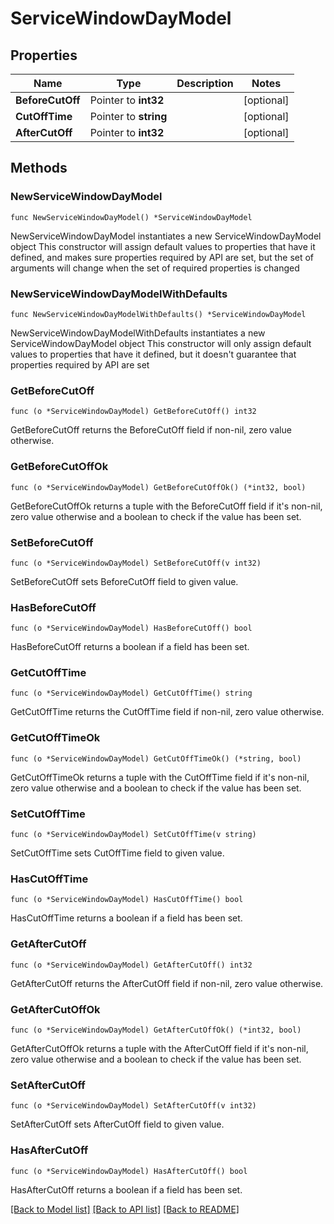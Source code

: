 # ServiceWindowDayModel

## Properties

Name | Type | Description | Notes
------------ | ------------- | ------------- | -------------
**BeforeCutOff** | Pointer to **int32** |  | [optional] 
**CutOffTime** | Pointer to **string** |  | [optional] 
**AfterCutOff** | Pointer to **int32** |  | [optional] 

## Methods

### NewServiceWindowDayModel

`func NewServiceWindowDayModel() *ServiceWindowDayModel`

NewServiceWindowDayModel instantiates a new ServiceWindowDayModel object
This constructor will assign default values to properties that have it defined,
and makes sure properties required by API are set, but the set of arguments
will change when the set of required properties is changed

### NewServiceWindowDayModelWithDefaults

`func NewServiceWindowDayModelWithDefaults() *ServiceWindowDayModel`

NewServiceWindowDayModelWithDefaults instantiates a new ServiceWindowDayModel object
This constructor will only assign default values to properties that have it defined,
but it doesn't guarantee that properties required by API are set

### GetBeforeCutOff

`func (o *ServiceWindowDayModel) GetBeforeCutOff() int32`

GetBeforeCutOff returns the BeforeCutOff field if non-nil, zero value otherwise.

### GetBeforeCutOffOk

`func (o *ServiceWindowDayModel) GetBeforeCutOffOk() (*int32, bool)`

GetBeforeCutOffOk returns a tuple with the BeforeCutOff field if it's non-nil, zero value otherwise
and a boolean to check if the value has been set.

### SetBeforeCutOff

`func (o *ServiceWindowDayModel) SetBeforeCutOff(v int32)`

SetBeforeCutOff sets BeforeCutOff field to given value.

### HasBeforeCutOff

`func (o *ServiceWindowDayModel) HasBeforeCutOff() bool`

HasBeforeCutOff returns a boolean if a field has been set.

### GetCutOffTime

`func (o *ServiceWindowDayModel) GetCutOffTime() string`

GetCutOffTime returns the CutOffTime field if non-nil, zero value otherwise.

### GetCutOffTimeOk

`func (o *ServiceWindowDayModel) GetCutOffTimeOk() (*string, bool)`

GetCutOffTimeOk returns a tuple with the CutOffTime field if it's non-nil, zero value otherwise
and a boolean to check if the value has been set.

### SetCutOffTime

`func (o *ServiceWindowDayModel) SetCutOffTime(v string)`

SetCutOffTime sets CutOffTime field to given value.

### HasCutOffTime

`func (o *ServiceWindowDayModel) HasCutOffTime() bool`

HasCutOffTime returns a boolean if a field has been set.

### GetAfterCutOff

`func (o *ServiceWindowDayModel) GetAfterCutOff() int32`

GetAfterCutOff returns the AfterCutOff field if non-nil, zero value otherwise.

### GetAfterCutOffOk

`func (o *ServiceWindowDayModel) GetAfterCutOffOk() (*int32, bool)`

GetAfterCutOffOk returns a tuple with the AfterCutOff field if it's non-nil, zero value otherwise
and a boolean to check if the value has been set.

### SetAfterCutOff

`func (o *ServiceWindowDayModel) SetAfterCutOff(v int32)`

SetAfterCutOff sets AfterCutOff field to given value.

### HasAfterCutOff

`func (o *ServiceWindowDayModel) HasAfterCutOff() bool`

HasAfterCutOff returns a boolean if a field has been set.


[[Back to Model list]](../README.md#documentation-for-models) [[Back to API list]](../README.md#documentation-for-api-endpoints) [[Back to README]](../README.md)



